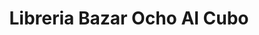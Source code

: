 ---
title: "Libreria Bazar Ocho Al Cubo"
url: /san-luis/libreria-bazar-ocho-al-cubo/
shop: Bücher
---
